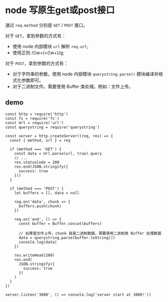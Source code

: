 # node 写原生get或post接口

通过 `req.method` 分别是 `GET` / `POST` 接口。

对于 `GET`，拿到参数的方式有：

- 使用 node 内部模块 `url` 解析 `req.url`;
- 使用正则 /(\w+)=(\w+)/g;

对于 `POST`，拿到参数的方式有：

- 对于字符串的参数，使用 node 内部模块 `querystring.parse()` 模块编译并格式化参数即可。
- 对于二进制文件。需要使用 Buffer 类处理。例如：文件上传。

## demo

    const http = require('http')
    const fs = require('fs')
    const Url = require('url')
    const querystring = require('querystring')

    const server = http.createServer((req, res) => {
      const { method, url } = req

      if (method === 'GET') {
        const data = Url.parse(url, true).query
        // ...
        res.statusCode = 200
        res.end(JSON.stringify({
          success: true
        }))
      }

      if (method === 'POST') {
        let buffers = [], data = null

        req.on('data', chunk => {
          buffers.push(chunk) 
        })

        req.on('end', () => {
          const buffer = Buffer.concat(buffers)

          // 如果是文件上传，chunk 就是二进制数据，需要使用二进制类 Buffer 处理数据
          data = querystring.parse(buffer.toString())
          console.log(data)
        })

        res.writeHead(200)
        res.end(
          JSON.stringify({
            success: true
          })
        )
      }
    })

    server.listen('3000', () => console.log('server start at 3000!'))
